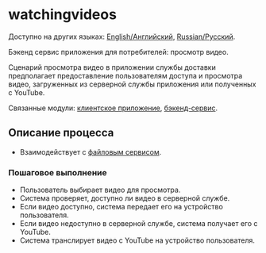 # watchingvideos

Доступно на других языках: [English/Английский](watchingvideos.md), [Russian/Русский](watchingvideos.ru.md). 

Бэкенд сервис приложения для потребителей: просмотр видео.

Сценарий просмотра видео в приложении службы доставки предполагает предоставление пользователям доступа и просмотра видео, загруженных из серверной службы приложения или полученных с YouTube.

Связанные модули: [клиентское приложение](../../frontend/customerclient.md), [бэкенд-сервис](../../backend/customerbackend.md).

## Описание процесса

- Взаимодействует с [файловым сервисом](../../backend/fileservice.md).

### Пошаговое выполнение

- Пользователь выбирает видео для просмотра.
- Система проверяет, доступно ли видео в серверной службе.
- Если видео доступно, система передает его на устройство пользователя.
- Если видео недоступно в серверной службе, система получает его с YouTube.
- Система транслирует видео с YouTube на устройство пользователя.
